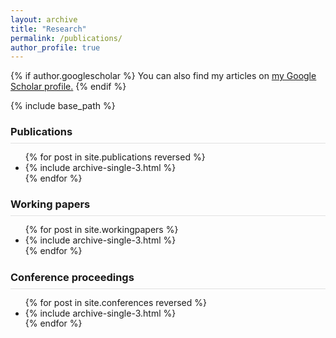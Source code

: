 ```yaml
---
layout: archive
title: "Research"
permalink: /publications/
author_profile: true
---
```



{% if author.googlescholar %}
  You can also find my articles on <u><a href="{{author.googlescholar}}">my Google Scholar profile</a>.</u>
{% endif %}

{% include base_path %}

<h3 style="padding-bottom: 8px;margin-bottom: 8px;border-bottom: solid 1px #e1e1e1;">Publications</h3>
<ul style="line-height:1.2em; text-align:justify">
{% for post in site.publications reversed %}
  <li> {% include archive-single-3.html %} </li>
{% endfor %}
</ul>

<h3 style="padding-bottom: 8px;margin-bottom: 8px;border-bottom: solid 1px #e1e1e1;">Working papers</h3>
<ul style="line-height:1.2em">
{% for post in site.workingpapers %}
  <li> {% include archive-single-3.html %} </li>
{% endfor %}
</ul>

<h3 style="padding-bottom: 8px;margin-bottom: 8px;border-bottom: solid 1px #e1e1e1;">Conference proceedings</h3>

<ul style="line-height:1.2em">
{% for post in site.conferences reversed %}
  <li> {% include archive-single-3.html %} </li>
{% endfor %}
</ul>